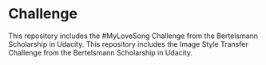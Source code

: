 # Challenge
This repository includes the #MyLoveSong Challenge from the Bertelsmann Scholarship in Udacity.
This repository includes the Image Style Transfer Challenge from the Bertelsmann Scholarship in Udacity.
